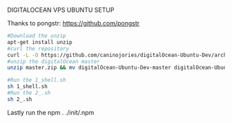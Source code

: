DIGITALOCEAN VPS UBUNTU SETUP

Thanks to pongstr: https://github.com/pongstr

```bash
#Download the unzip
apt-get install unzip
#curl the repository
curl -L -O https://github.com/caninojories/digitalOcean-Ubuntu-Dev/archive/master.zip
#unzip the digitalOcean master
unzip master.zip && mv digitalOcean-Ubuntu-Dev-master digitalOcean-Ubuntu-Dev
```

```bash
#Run the 1_shell.sh
sh 1_shell.sh
#Run the 2_.sh
sh 2_.sh
```

Lastly run the npm
. ./init/.npm
